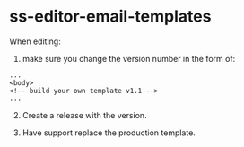 # ss-editor-email-templates
When editing:
1. make sure you change the version number in the form of: 

```
...
<body>
<!-- build your own template v1.1 -->
...
```

2. Create a release with the version.

3. Have support replace the production template.
